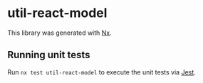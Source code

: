 # util-react-model

This library was generated with [Nx](https://nx.dev).

## Running unit tests

Run `nx test util-react-model` to execute the unit tests via [Jest](https://jestjs.io).
